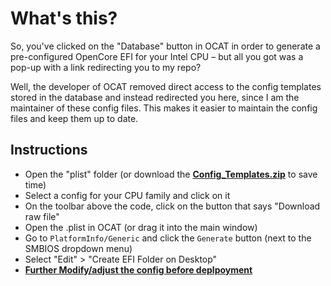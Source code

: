 # What's this?

So, you've clicked on the "Database" button in OCAT in order to generate a pre-configured OpenCore EFI for your Intel CPU – but all you got was a pop-up with a link redirecting you to my repo?

Well, the developer of OCAT removed direct access to the config templates stored in the database and instead redirected you here, since I am the maintainer of these config files. This makes it easier to maintain the config files and keep them up to date.

## Instructions

- Open the "plist" folder (or download the [**Config_Templates.zip**](https://github.com/5T33Z0/OC-Little-Translated/raw/main/F_Desktop_EFIs/Config_Templates/Config_Templates.zip) to save time)
- Select a config for your CPU family and click on it
- On the toolbar above the code, click on the button that says "Download raw file"
- Open the .plist in OCAT (or drag it into the main window)
- Go to `PlatformInfo/Generic` and click the `Generate` button (next to the SMBIOS dropdown menu)
- Select "Edit" > "Create EFI Folder on Desktop"
- [**Further Modify/adjust the config before deplpoyment**](https://github.com/5T33Z0/OC-Little-Translated/tree/main/F_Desktop_EFIs#2-modifying-the-configplist)
